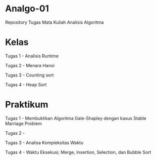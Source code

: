 # Analgo-01
Repository Tugas Mata Kuliah Analisis Algoritma

# Kelas
Tugas 1 - Analisis Runtime

Tugas 2 - Menara Hanoi

Tugas 3 - Counting sort

Tugas 4 - Heap Sort

# Praktikum
Tugas 1 - Membuktikan Algoritma Gale-Shapley dengan kasus Stable Marriage Problem

Tugas 2 -

Tugas 3 - Analisa Kompleksitas Waktu

Tugas 4 - Waktu Eksekusi; Merge, Insertion, Selection, dan Bubble Sort

